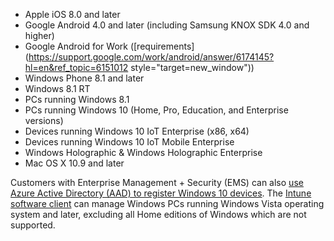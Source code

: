 
  - Apple iOS 8.0 and later
  - Google Android 4.0 and later (including Samsung KNOX SDK 4.0 and higher)
  - Google Android for Work ([requirements](https://support.google.com/work/android/answer/6174145?hl=en&ref_topic=6151012 style="target=new_window"))
  - Windows Phone 8.1 and later
  - Windows 8.1 RT
  - PCs running Windows 8.1
  - PCs running Windows 10 (Home, Pro, Education, and Enterprise versions)
  - Devices running Windows 10 IoT Enterprise (x86, x64)
  - Devices running Windows 10 IoT Mobile Enterprise
  - Windows Holographic & Windows Holographic Enterprise
  - Mac OS X 10.9 and later

Customers with Enterprise Management + Security (EMS) can also [use Azure Active Directory (AAD) to register Windows 10 devices](/intune/deploy-use/set-up-windows-device-management-with-microsoft-intune#azure-active-directory-enrollment). The [Intune software client](/intune/deploy-use/manage-windows-pcs-with-microsoft-intune) can manage Windows PCs running Windows Vista operating system and later, excluding all Home editions of Windows which are not supported.  
